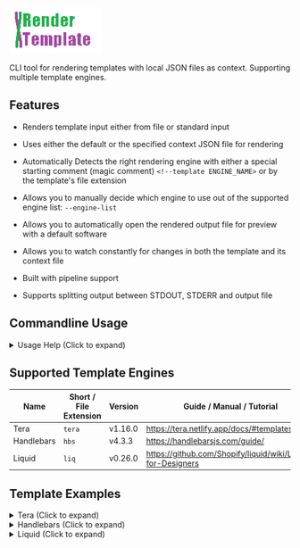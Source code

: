![render-template](assets/logo.gif)

CLI tool for rendering templates with local JSON files as context. Supporting multiple template engines.

## Features

* Renders template input either from file or standard input
* Uses either the default or the specified context JSON file for rendering
* Automatically Detects the right rendering engine with either a special starting comment (magic comment) `<!--template ENGINE_NAME>`  or by the template's file extension  
* Allows you to manually decide which engine to use out of the supported engine list: `--engine-list`

* Allows you to automatically open the rendered output file for preview with a default software
* Allows you to watch constantly for changes in both the template and its context file
* Built with pipeline support
* Supports splitting output between STDOUT, STDERR and output file

## Commandline Usage

<!--Examples TBD-->


<details>
<summary>Usage Help (Click to expand)</summary>

```text
USAGE:
    rendit [OPTIONS] [TEMPLATE FILE]

ARGS:
    <TEMPLATE FILE>
            The template file to render.

            This requires either the `<TEMPLATE NAME>.ctx.json` or the `default.ctx.json` context
            files, to be present in the same directory.

            [Example]

            For the template file `my_template.html`, the automatic context file would be
            `my_template.ctx.json` of the same directory.

            If `my_template.ctx.json` is missing, `default.ctx.json` is automatically loaded
            instead.

            This behavior can be overridden by assigning the context file manually when using the
            `--context` option.

            [Output]

            Providing `<TEMPLATE FILE>` automatically produces `<TEMPLATE
            NAME>.rendered.<extension>` unless using the `--output` option.

            By NOT providing `<TEMPLATE FILE>`, STDIN mode is activated and will be waiting for
            template data stream in STDIN, printing results to STDOUT instead of writing to file.

OPTIONS:
    -c, --context <CONTEXT FILE>
            Override automatic loading of the context file with the specified context file

    -e, --engine <ENGINE NAME>
            Force rendering with the specified render engine. Use only when there is no magic
            comment or a template file extension available

        --engine-list
            Print supported engine list for the `--engine` option

    -h, --help
            Print help information

    -o, --output <OUTPUT FILE>
            Override automatic output file path with the specified file path

    -O, --open
            Open the rendered output file with a default software

    -s, --stdout
            Print rendered result to STDOUT

    -s, --stderr
            Print rendered result to STDERR

    -v, --verbose
            Set the level of verbosity.

            `-v` sets logging level to INFO `-vv` sets logging level to DEBUG

            WARNING: Effects CLI / STDOUT output. Use the `--output` switch if you wish to commit
            the rendered output to file. Use the `--stderr` switch to avoid including the logger
            messages in the final output.

    -V, --version
            Print version information

    -w, --watch
            Constantly render changes in the template with the context file for every 2 seconds
```

</details>

## Supported Template Engines

| Name       | Short / File Extension  | Version | Guide / Manual / Tutorial                                     |  
| ---------- | ----------------------- | ------- | ------------------------------------------------------------- |
| Tera       | `tera`                  | v1.16.0 | <https://tera.netlify.app/docs/#templates>                    |
| Handlebars | `hbs`                   | v4.3.3  | <https://handlebarsjs.com/guide/>                             |
| Liquid     | `liq`                   | v0.26.0 | <https://github.com/Shopify/liquid/wiki/Liquid-for-Designers> |

## Template Examples

<details>
<summary>Tera (Click to expand)</summary>

* Guide: <https://tera.netlify.app/docs/#templates>  
* Version: **v1.16.0**
* Repository: <https://github.com/Keats/tera>
  
A highly advanced, capable and secure by default rendering engine that follows the OWASP Top 10 guidelines.
A good alternative choice if you are used to template engines such as `Jinja2`, `Django`, `Liquid` or `Twig`. Originated in the Rust programming language.  

```html
<HTML>
    WIP
</HTML>
```

</details>

<details>
<summary>Handlebars (Click to expand)</summary>

* Guide: <https://handlebarsjs.com/guide/>  
* Version: **v4.3.3**
* Repository: <https://github.com/sunng87/handlebars-rust>
  
A most popular rendering engine that was implemented across many programming languages. Considered to be more limited compared to the other engines. Originated in the Javascript programming language.

```html
<HTML>
    WIP
</HTML>
```

</details>

<details>
<summary>Liquid (Click to expand)</summary>

* Guide: <https://github.com/Shopify/liquid/wiki/Liquid-for-Designers>  
* Version: **v0.26.0**
* Repository: <https://github.com/cobalt-org/liquid-rust>
  
A highly advanced, capable and senior rendering engine, offering some optional security capabilities. Originated in the Ruby programming language.

```html
<HTML>
    WIP
</HTML>
```

</details>
